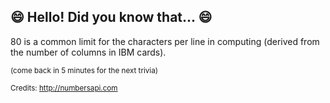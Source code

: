 ## 😄 Hello! Did you know that... 😄
80 is a common limit for the characters per line in computing (derived from the number of columns in IBM cards).

<sup>(come back in 5 minutes for the next trivia)</sup>


<sup>Credits: http://numbersapi.com</sup>
